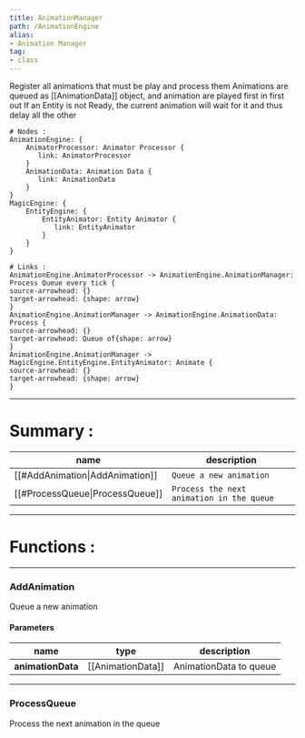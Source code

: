 ```yaml
---
title: AnimationManager
path: /AnimationEngine
alias: 
- Animation Manager
tag: 
- class
---
```

Register all animations that must be play and process them
Animations are queued as [[AnimationData]] object, and animation are played first in first out
If an Entity is not Ready, the current animation will wait for it and thus delay all the other
```d2
# Nodes :
AnimationEngine: {
    AnimatorProcessor: Animator Processor {
       link: AnimatorProcessor
    }
    AnimationData: Animation Data {
       link: AnimationData
    }
}
MagicEngine: {
    EntityEngine: {
        EntityAnimator: Entity Animator {
           link: EntityAnimator
        }
    }
}

# Links :
AnimationEngine.AnimatorProcessor -> AnimationEngine.AnimationManager: Process Queue every tick {
source-arrowhead: {}
target-arrowhead: {shape: arrow}
}
AnimationEngine.AnimationManager -> AnimationEngine.AnimationData: Process {
source-arrowhead: {}
target-arrowhead: Queue of{shape: arrow}
}
AnimationEngine.AnimationManager -> MagicEngine.EntityEngine.EntityAnimator: Animate {
source-arrowhead: {}
target-arrowhead: {shape: arrow}
}

```
---
# Summary :
name|description
----|----
[[#AddAnimation\|AddAnimation]] | `Queue a new animation`
[[#ProcessQueue\|ProcessQueue]] | `Process the next animation in the queue`

---
# Functions :

---
### AddAnimation
Queue a new animation

#### Parameters
name|type|description
-----|-----|-----
**animationData**|[[AnimationData]]|AnimationData to queue

---
### ProcessQueue
Process the next animation in the queue
